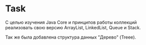# Task

С целью изучения Java Core и принципов работы коллекций реализовать свою версию ArrayList, LinkedList, Queue и Stack.

Так же была добавлена структура данных "Дерево" (Treee).